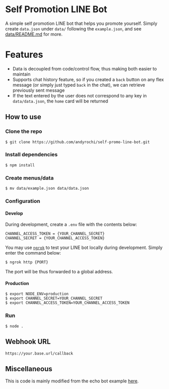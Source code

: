 # Self Promotion LINE Bot

A simple self promotion LINE bot that helps you promote yourself.
Simply create `data.json` under `data/` following the `example.json`, and see [data/README.md](data/README.md) for more.

# Features
* Data is decoupled from code/control flow, thus making both easier to maintain
* Supports chat history feature, so if you created a `back` button on any flex message (or simply just typed `back` in the chat), we can retrieve previously sent message
* If the text entered by the user does not correspond to any key in `data/data.json`, the `home` card will be returned

## How to use

### Clone the repo

```shell
$ git clone https://github.com/andyrochi/self-promo-line-bot.git
```
 
### Install dependencies

``` shell
$ npm install
```

### Create menus/data
```shell
$ mv data/example.json data/data.json
```

### Configuration

#### Develop
During development, create a `.env` file with the contents below:
```
CHANNEL_ACCESS_TOKEN = {YOUR_CHANNEL_SECRET}
CHANNEL_SECRET = {YOUR_CHANNEL_ACCESS_TOKEN}
```
You may use [`ngrok`](https://ngrok.com/) to test your LINE bot locally during development. Simply enter the command below:
```
$ ngrok http {PORT}
```
The port will be thus forwarded to a global address.

#### Production
``` shell
$ export NODE_ENV=production
$ export CHANNEL_SECRET=YOUR_CHANNEL_SECRET
$ export CHANNEL_ACCESS_TOKEN=YOUR_CHANNEL_ACCESS_TOKEN
```

### Run

``` shell
$ node .
```

## Webhook URL

```
https://your.base.url/callback
```

## Miscellaneous

This is code is mainly modified from the echo bot example [here](https://github.com/line/line-bot-sdk-nodejs/tree/next/examples/echo-bot).